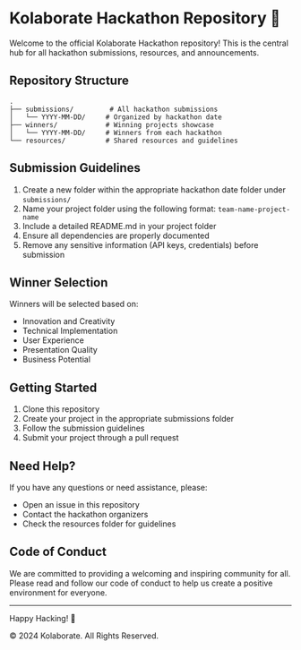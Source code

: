 # Kolaborate Hackathon Repository 🚀

Welcome to the official Kolaborate Hackathon repository! This is the central hub for all hackathon submissions, resources, and announcements.

## Repository Structure

```
.
├── submissions/         # All hackathon submissions
│   └── YYYY-MM-DD/     # Organized by hackathon date
├── winners/            # Winning projects showcase
│   └── YYYY-MM-DD/     # Winners from each hackathon
└── resources/          # Shared resources and guidelines
```

## Submission Guidelines

1. Create a new folder within the appropriate hackathon date folder under `submissions/`
2. Name your project folder using the following format: `team-name-project-name`
3. Include a detailed README.md in your project folder
4. Ensure all dependencies are properly documented
5. Remove any sensitive information (API keys, credentials) before submission

## Winner Selection

Winners will be selected based on:
- Innovation and Creativity
- Technical Implementation
- User Experience
- Presentation Quality
- Business Potential

## Getting Started

1. Clone this repository
2. Create your project in the appropriate submissions folder
3. Follow the submission guidelines
4. Submit your project through a pull request

## Need Help?

If you have any questions or need assistance, please:
- Open an issue in this repository
- Contact the hackathon organizers
- Check the resources folder for guidelines

## Code of Conduct

We are committed to providing a welcoming and inspiring community for all. Please read and follow our code of conduct to help us create a positive environment for everyone.

---

Happy Hacking! 🎉

© 2024 Kolaborate. All Rights Reserved. 